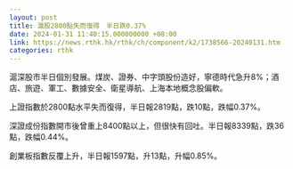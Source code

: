 ```yaml
---
layout: post
title: 滬股2800點失而復得　半日跌0.37%
date: 2024-01-31 11:40:15.000000000 +08:00
link: https://news.rthk.hk/rthk/ch/component/k2/1738566-20240131.htm
categories: rthk
---
```


滬深股市半日個別發展。煤炭、證券、中字頭股份造好，寧德時代急升8%；酒店、旅遊、軍工、數據安全、衛星導航、上海本地概念股偏軟。

上證指數於2800點水平失而復得，半日報2819點，跌10點，跌幅0.37%。

深證成份指數開市後曾重上8400點以上，但很快有回吐。半日報8339點，跌36點，跌幅0.44%。

創業板指數反覆上升，半日報1597點，升13點，升幅0.85%。
